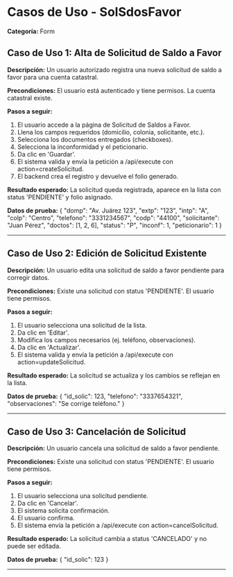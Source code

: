 # Casos de Uso - SolSdosFavor

**Categoría:** Form

## Caso de Uso 1: Alta de Solicitud de Saldo a Favor

**Descripción:** Un usuario autorizado registra una nueva solicitud de saldo a favor para una cuenta catastral.

**Precondiciones:**
El usuario está autenticado y tiene permisos. La cuenta catastral existe.

**Pasos a seguir:**
1. El usuario accede a la página de Solicitud de Saldos a Favor.
2. Llena los campos requeridos (domicilio, colonia, solicitante, etc.).
3. Selecciona los documentos entregados (checkboxes).
4. Selecciona la inconformidad y el peticionario.
5. Da clic en 'Guardar'.
6. El sistema valida y envía la petición a /api/execute con action=createSolicitud.
7. El backend crea el registro y devuelve el folio generado.

**Resultado esperado:**
La solicitud queda registrada, aparece en la lista con status 'PENDIENTE' y folio asignado.

**Datos de prueba:**
{
  "domp": "Av. Juárez 123",
  "extp": "123",
  "intp": "A",
  "colp": "Centro",
  "telefono": "3331234567",
  "codp": "44100",
  "solicitante": "Juan Pérez",
  "doctos": [1, 2, 6],
  "status": "P",
  "inconf": 1,
  "peticionario": 1
}

---

## Caso de Uso 2: Edición de Solicitud Existente

**Descripción:** Un usuario edita una solicitud de saldo a favor pendiente para corregir datos.

**Precondiciones:**
Existe una solicitud con status 'PENDIENTE'. El usuario tiene permisos.

**Pasos a seguir:**
1. El usuario selecciona una solicitud de la lista.
2. Da clic en 'Editar'.
3. Modifica los campos necesarios (ej. teléfono, observaciones).
4. Da clic en 'Actualizar'.
5. El sistema valida y envía la petición a /api/execute con action=updateSolicitud.

**Resultado esperado:**
La solicitud se actualiza y los cambios se reflejan en la lista.

**Datos de prueba:**
{
  "id_solic": 123,
  "telefono": "3337654321",
  "observaciones": "Se corrige teléfono."
}

---

## Caso de Uso 3: Cancelación de Solicitud

**Descripción:** Un usuario cancela una solicitud de saldo a favor pendiente.

**Precondiciones:**
Existe una solicitud con status 'PENDIENTE'. El usuario tiene permisos.

**Pasos a seguir:**
1. El usuario selecciona una solicitud pendiente.
2. Da clic en 'Cancelar'.
3. El sistema solicita confirmación.
4. El usuario confirma.
5. El sistema envía la petición a /api/execute con action=cancelSolicitud.

**Resultado esperado:**
La solicitud cambia a status 'CANCELADO' y no puede ser editada.

**Datos de prueba:**
{
  "id_solic": 123
}

---

